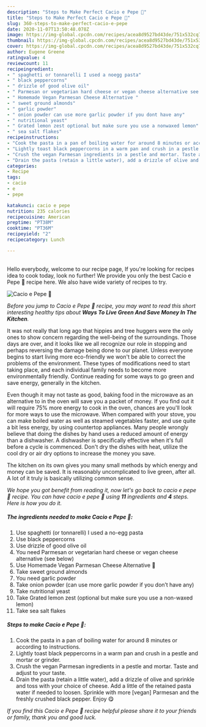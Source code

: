 ```yaml
---
description: "Steps to Make Perfect Cacio e Pepe 🌱"
title: "Steps to Make Perfect Cacio e Pepe 🌱"
slug: 360-steps-to-make-perfect-cacio-e-pepe
date: 2020-11-07T13:50:48.078Z
image: https://img-global.cpcdn.com/recipes/acea8d9527bd43de/751x532cq70/cacio-e-pepe-🌱-recipe-main-photo.jpg
thumbnail: https://img-global.cpcdn.com/recipes/acea8d9527bd43de/751x532cq70/cacio-e-pepe-🌱-recipe-main-photo.jpg
cover: https://img-global.cpcdn.com/recipes/acea8d9527bd43de/751x532cq70/cacio-e-pepe-🌱-recipe-main-photo.jpg
author: Eugene Greene
ratingvalue: 4
reviewcount: 11
recipeingredient:
- " spaghetti or tonnarelli I used a noegg pasta"
- " black peppercorns"
- " drizzle of good olive oil"
- " Parmesan or vegetarian hard cheese or vegan cheese alternative see below"
- " Homemade Vegan Parmesan Cheese Alternative "
- " sweet ground almonds"
- " garlic powder"
- " onion powder can use more garlic powder if you dont have any"
- " nutritional yeast"
- " Grated lemon zest optional but make sure you use a nonwaxed lemon"
- " sea salt flakes"
recipeinstructions:
- "Cook the pasta in a pan of boiling water for around 8 minutes or according to instructions."
- "Lightly toast black peppercorns in a warm pan and crush in a pestle and mortar or grinder."
- "Crush the vegan Parmesan ingredients in a pestle and mortar. Taste and adjust to your taste."
- "Drain the pasta (retain a little water), add a drizzle of olive and sprinkle and toss with your choice of cheese. Add a little of the retained pasta water if needed to loosen. Sprinkle with more [vegan] Parmesan and the freshly crushed black pepper. Enjoy 😋"
categories:
- Recipe
tags:
- cacio
- e
- pepe

katakunci: cacio e pepe 
nutrition: 235 calories
recipecuisine: American
preptime: "PT38M"
cooktime: "PT36M"
recipeyield: "2"
recipecategory: Lunch

---
```

<br>
Hello everybody, welcome to our recipe page, If you're looking for recipes idea to cook today, look no further! We provide you only the best Cacio e Pepe 🌱 recipe here. We also have wide variety of recipes to try.
<br>


![Cacio e Pepe 🌱](https://img-global.cpcdn.com/recipes/acea8d9527bd43de/751x532cq70/cacio-e-pepe-🌱-recipe-main-photo.jpg)

<i>Before you jump to Cacio e Pepe 🌱 recipe, you may want to read this short interesting healthy tips about 
<strong>Ways To Live Green And Save Money In The Kitchen</strong>.</i>
</br>

It was not really that long ago that hippies and tree huggers were the only ones to show concern regarding the well-being of the surroundings. Those days are over, and it looks like we all recognize our role in stopping and perhaps reversing the damage being done to our planet. Unless everyone begins to start living more eco-friendly we won't be able to correct the problems of the environment. These types of modifications need to start taking place, and each individual family needs to become more environmentally friendly. Continue reading for some ways to go green and save energy, generally in the kitchen.

Even though it may not taste as good, baking food in the microwave as an alternative to in the oven will save you a packet of money. If you find out it will require 75% more energy to cook in the oven, chances are you'll look for more ways to use the microwave. When compared with your stove, you can make boiled water as well as steamed vegetables faster, and use quite a bit less energy, by using countertop appliances. Many people wrongly believe that doing the dishes by hand uses a reduced amount of energy than a dishwasher. A dishwasher is specifically effective when it's full before a cycle is commenced. Don't dry the dishes with heat, utilize the cool dry or air dry options to increase the money you save.

The kitchen on its own gives you many small methods by which energy and money can be saved. It is reasonably uncomplicated to live green, after all. A lot of it truly is basically utilizing common sense.


<i>We hope you got benefit from reading it, now let's go back to cacio e pepe 🌱 recipe. You can have cacio e pepe 🌱 using <strong>11</strong> ingredients and <strong>4</strong> steps. Here is how you do it.
</i>

##### The ingredients needed to make Cacio e Pepe 🌱:

1. Use  spaghetti (or tonnarelli) I used a no-egg pasta
1. Use  black peppercorns
1. Use  drizzle of good olive oil
1. You need  Parmesan or vegetarian hard cheese or vegan cheese alternative (see below)
1. Use  Homemade Vegan Parmesan Cheese Alternative 🧀
1. Take  sweet ground almonds
1. You need  garlic powder
1. Take  onion powder (can use more garlic powder if you don’t have any)
1. Take  nutritional yeast
1. Take  Grated lemon zest (optional but make sure you use a non-waxed lemon)
1. Take  sea salt flakes


##### Steps to make Cacio e Pepe 🌱:

1. Cook the pasta in a pan of boiling water for around 8 minutes or according to instructions.
1. Lightly toast black peppercorns in a warm pan and crush in a pestle and mortar or grinder.
1. Crush the vegan Parmesan ingredients in a pestle and mortar. Taste and adjust to your taste.
1. Drain the pasta (retain a little water), add a drizzle of olive and sprinkle and toss with your choice of cheese. Add a little of the retained pasta water if needed to loosen. Sprinkle with more [vegan] Parmesan and the freshly crushed black pepper. Enjoy 😋


<i>If you find this Cacio e Pepe 🌱 recipe helpful please share it to your friends or family, thank you and good luck.</i>
